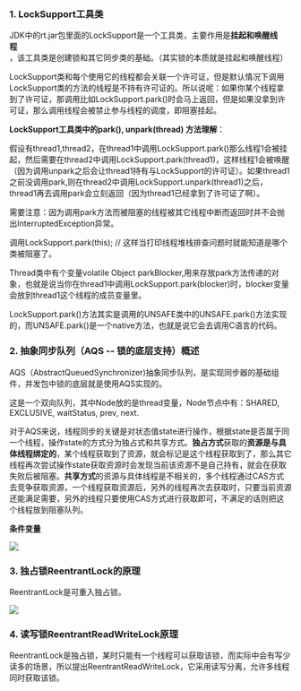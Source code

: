 ### 1. LockSupport工具类

JDK中的rt.jar包里面的LockSupport是一个工具类，主要作用是**挂起和唤醒线程**，该工具类是创建锁和其它同步类的基础。（其实锁的本质就是挂起和唤醒线程）

LockSupport类和每个使用它的线程都会关联一个许可证，但是默认情况下调用LockSupport类的方法的线程是不持有许可证的。所以说呢：如果你某个线程拿到了许可证，那调用比如LockSupport.park()时会马上返回，但是如果没拿到许可证，那么调用线程会被禁止参与线程的调度，即阻塞挂起。

**LockSupport工具类中的park(), unpark(thread) 方法理解**：

假设有thread1,thread2，在thread1中调用LockSupport.park()那么线程1会被挂起，然后需要在thread2中调用LockSupport.park(thread1)，这样线程1会被唤醒（因为调用unpark之后会让thread1持有与LockSupport的许可证）。如果thread1之前没调用park,则在thread2中调用LockSupport.unpark(thread1)之后，thread1再去调用park会立刻返回（因为thread1已经拿到了许可证了啊）。

需要注意：因为调用park方法而被阻塞的线程被其它线程中断而返回时并不会抛出InterruptedException异常。

调用LockSupport.park(this); // 这样当打印线程堆栈排查问题时就能知道是哪个类被阻塞了。

Thread类中有个变量volatile Object parkBlocker,用来存放park方法传递的对象，也就是说当你在thread1中调用LockSupport.park(blocker)时，blocker变量会放到thread1这个线程的成员变量里。

LockSupport.park()方法其实是调用的UNSAFE类中的UNSAFE.park()方法实现的，而UNSAFE.park()是一个native方法，也就是说它会去调用C语言的代码。

### 2. 抽象同步队列（AQS -- 锁的底层支持）概述

AQS（AbstractQueuedSynchronizer)抽象同步队列，是实现同步器的基础组件，并发包中锁的底层就是使用AQS实现的。

这是一个双向队列，其中Node放的是thread变量，Node节点中有：SHARED, EXCLUSIVE, waitStatus, prev, next.

对于AQS来说，线程同步的关键是对状态值state进行操作，根据state是否属于同一个线程，操作state的方式分为独占式和共享方式。**独占方式**获取的**资源是与具体线程绑定的**，某个线程获取到了资源，就会标记是这个线程获取到了，那么其它线程再次尝试操作state获取资源时会发现当前该资源不是自己持有，就会在获取失败后被阻塞。**共享方式**的资源与具体线程是不相关的，多个线程通过CAS方式去竞争获取资源，一个线程获取资源后，另外的线程再次去获取时，只要当前资源还能满足需要，另外的线程只要使用CAS方式进行获取即可，不满足的话则把这个线程放到阻塞队列。

**条件变量**

![](https://winterliublog.oss-cn-beijing.aliyuncs.com/winterliu-notes/concurrent/20201027111058.png)

### 3. 独占锁ReentrantLock的原理

ReentrantLock是可重入独占锁。

![](https://winterliublog.oss-cn-beijing.aliyuncs.com/winterliu-notes/concurrent/20201027113630.png)

### 4. 读写锁ReentrantReadWriteLock原理

ReentrantLock是独占锁，某时只能有一个线程可以获取该锁，而实际中会有写少读多的场景，所以提出ReentrantReadWriteLock，它采用读写分离，允许多线程同时获取该锁。





















